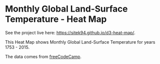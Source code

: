 # Monthly Global Land-Surface Temperature - Heat Map

See the project live here: https://sitek94.github.io/d3-heat-map/.

This Heat Map shows Monthly Global Land-Surface Temperature for years 1753 - 2015. 

The data comes from [freeCodeCamp](https://www.freecodecamp.org/learn/data-visualization/data-visualization-projects/visualize-data-with-a-heat-map).

